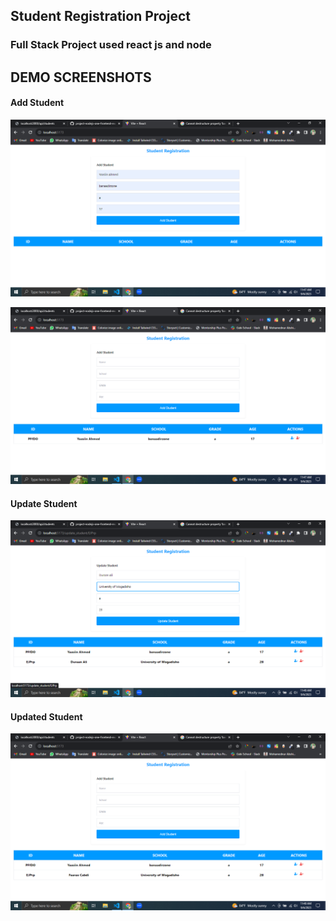 ## Student Registration Project 
### Full Stack Project used react js and node 

## DEMO SCREENSHOTS

#### Add Student
![AddStudent](./frontend/src/assets/AddStudent.png)


![AddStudent](./frontend/src/assets/Added.png)
#### Update Student
![AddStudent](./frontend/src/assets/UpdateStudent.png)

#### Updated Student
![AddStudent](./frontend/src/assets/Updated.png)
